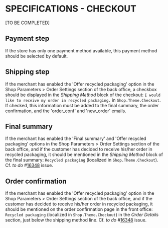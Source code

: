 # **SPECIFICATIONS - CHECKOUT**


[TO BE COMPLETED]

## Payment step

If the store has only one payment method available, this payment method should be selected by default.


## Shipping step

If the merchant has enabled the 'Offer recycled packaging' option in the Shop Parameters > Order Settings section of the back office, a checkbox should be displayed in the _Shipping Method_ block of the checkout: `I would like to receive my order in recycled packaging.` in `Shop.Theme.Checkout`. If checked, this information must be added to the final summary, the order confirmation, and the 'order_conf' and 'new_order' emails.


## Final summary

If the merchant has enabled the 'Final summary' and 'Offer recycled packaging' options in the Shop Parameters > Order Settings section of the back office, and if the customer has decided to receive his/her order in recycled packaging, it should be mentioned in the _Shipping Method_ block of the final summary: `Recycled packaging` (localized in `Shop.Theme.Checkout`). Cf. _to do_ #[16348](https://github.com/PrestaShop/PrestaShop/issues/16348) issue.


## Order confirmation

If the merchant has enabled the 'Offer recycled packaging' option in the Shop Parameters > Order Settings section of the back office, and if the customer has decided to receive his/her order in recycled packaging, it should be mentioned on the order confirmation page in the front office: `Recycled packaging` (localized in `Shop.Theme.Checkout`) in the _Order Details_ section, just below the shipping method line. Cf. _to do_ #[16348](https://github.com/PrestaShop/PrestaShop/issues/16348) issue.
